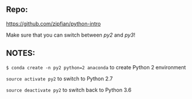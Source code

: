 Repo:
----

https://github.com/zipfian/python-intro

Make sure that you can switch between _py2_ and _py3_!


NOTES:
-----

`$ conda create -n py2 python=2 anaconda` to create Python 2 environment

`source activate py2` to switch to Python 2.7

`source deactivate py2` to switch back to Python 3.6
